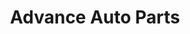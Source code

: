 ---
title: "Advance Auto Parts"
url: /raleigh/advance-auto-parts-glenwood-avenue/
shop: car parts
---